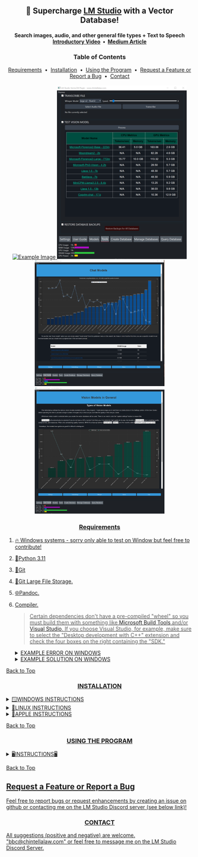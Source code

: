 <div align="center">
  <h2>🚀 Supercharge <a href="https://lmstudio.ai/">LM Studio</a> with a Vector Database!</h2>
  <h4>Search images, audio, and other general file types + Text to Speech<br><a href="https://www.youtube.com/watch?v=J1t95ecV11U">Introductory Video</a> &nbsp;&bull;&nbsp <a href="https://medium.com/@vici0549/search-images-with-vector-database-retrieval-augmented-generation-rag-3d5a48881de5">Medium Article</a></h4>
</div>

<h3 align="center">Table of Contents</h3>

<div align="center">
  <a href="#requirements">Requirements</a>
  &nbsp;&bull;&nbsp;
  <a href="#installation">Installation</a>
  &nbsp;&bull;&nbsp;
  <a href="#using-the-program">Using the Program</a>
  &nbsp;&bull;&nbsp;
  <a href="#request-a-feature-or-report-a-bug">Request a Feature or Report a Bug</a>
  &nbsp;&bull;&nbsp;
  <a href="#contact">Contact</a>
</div>
<br>
<div align="center">
    <a href="https://github.com/BBC-Esq/ChromaDB-Plugin-for-LM-Studio/raw/main/example1.png" target="_blank">
        <img src="https://github.com/BBC-Esq/VectorDB-Plugin-for-LM-Studio/blob/main/src/example1.png?raw=true" alt="Example Image" width="350">
    </a>
    <a href="https://github.com/BBC-Esq/ChromaDB-Plugin-for-LM-Studio/raw/main/example2.png" target="_blank">
        <img src="https://github.com/BBC-Esq/ChromaDB-Plugin-for-LM-Studio/raw/main/example2.png" alt="Example Image" width="350">
    </a>
    <a href="https://github.com/BBC-Esq/ChromaDB-Plugin-for-LM-Studio/raw/main/example3.png" target="_blank">
        <img src="https://github.com/BBC-Esq/ChromaDB-Plugin-for-LM-Studio/raw/main/example3.png" alt="Example Image" width="350">
    </a>
    <a href="https://github.com/BBC-Esq/ChromaDB-Plugin-for-LM-Studio/raw/main/example4.png" target="_blank">
        <img src="https://github.com/BBC-Esq/ChromaDB-Plugin-for-LM-Studio/raw/main/example4.png" alt="Example Image" width="350">
    </a>
</div>

<a name="requirements"></a>
<div align="center"> <h3><u>Requirements</h3></div>
  
1) 🔥 Windows systems - sorry only able to test on Window but feel free to contribute!
2) 🐍[Python 3.11](https://www.python.org/downloads/release/python-3119/)
3) 📁[Git](https://git-scm.com/downloads)
4) 📁[Git Large File Storage](https://git-lfs.com/).
5) 🌐[Pandoc](https://github.com/jgm/pandoc/releases).
6) Compiler.
   > Certain dependencies don't have a pre-compiled "wheel" so you must build them with something like [Microsoft Build Tools](https://visualstudio.microsoft.com/visual-cpp-build-tools/) and/or [Visual Studio](https://visualstudio.microsoft.com/).  If you choose Visual Studio, for example, make sure to select the "Desktop development with C++" extension and check the four boxes on the right containing the "SDK."

   <details>
     <summary>EXAMPLE ERROR ON WINDOWS</summary>
     <img src="https://github.com/BBC-Esq/ChromaDB-Plugin-for-LM-Studio/raw/main/sample_error.png">
   </details>

   <details>
     <summary>EXAMPLE SOLUTION ON WINDOWS</summary>
     <img src="https://github.com/BBC-Esq/ChromaDB-Plugin-for-LM-Studio/raw/main/build_tools.png">
   </details>

[Back to Top](#top)

<a name="installation"></a>
<div align="center"> <h3>INSTALLATION</h3></div>

<details>
  <summary>🪟WINDOWS INSTRUCTIONS</summary>
  
### Step 1
Download the latest "release," extract its contents, and navigate to the "src" folder to run the following commands:
  * NOTE: If you clone this repository you WILL NOT get the latest release.  Instead, you will development versions of this program which may or may not be stable.
### Step 2
Within the ```src``` folder, open a command prompt and create a [virtual environment](https://realpython.com/python-virtual-environments-a-primer/):
```
python -m venv .
```
### Step 3
Activate the virtual environment:
```
.\Scripts\activate
```
### Step 4
Run the setup script:
   > Only for ```Windows``` for now.
```
python setup_windows.py
```
### Optional Step 5
Run this command if you want to doublecheck that you installed the Pytorch and gpu-acceleration software correctly:
```
python check_gpu.py
```
</details>

<details>
  <summary>🐧LINUX INSTRUCTIONS</summary>

Linux users must use Release v3.5.2 until I can update the codebase due to recent major changes.  Download the ZIP file for that release and follow the instructions in the readme.md.

</details>

<details>
  <summary>🍎APPLE INSTRUCTIONS</summary>

MacOS users must use Release v3.5.2 until I can update the codebase due to recent major changes.  Download the ZIP file for that release and follow the instructions in the readme.md.

</details>

[Back to Top](#top)

<a name="using-the-program"></a>
<div align="center"> <h3>USING THE PROGRAM</h3></div>
<details>
  <summary>🖥️INSTRUCTIONS🖥</summary>

## Activate Virtual Environment
* Every time you want to use the program you must activate the virtual environment first from within the ```src``` folder.
## Start the Program
To start the program run this command:
```
python gui.py
```

## 🔥Important🔥
* Read the User Guide located within the graphical user interface itself.

## Download Vector Model
* Select and download a vector/embedding model from the ```Models Tab```.

## Create a Vector Database
This program extracts the text from a variety of file types and puts them into the vector database.  It also allows you to create summarizes of images and transcriptions of audio files to be put into the database.

### Entering General File Types

In the ```Create Database``` tab, select files you want to add to the database.  You can click the ```Choose Files``` button as many times as you want.
   > The supported file extensions are: ```.pdf```, ```.docx```, ```.epub```, ```.txt```, ```.html```, ```.enex```, ```.eml```, ```.msg```, ```.csv```, ```.xls```, ```.xlsx```, ```.rtf```, ```.odt```.

### Entering Images
This program uses "vision" models to create summaries of images, which can then be entered into the database and searched.  Before inputting images, I highly recommend that you test the various vision models for the one you like the most.

To test a vision model:
1) From the ```Create Database``` tab, select one or more images.
2) From the ```Settings``` tab, select the vision model you want to test.
3) From the ```Tools``` tab, process the images.

After determining which vision model you like, add images to the database by selecting them from the ```Create Database``` tab like any other file.  When you eventually create the database they will be automatically processed.
   > Supported file types are: ```.png```, ```.jpg```, ```.jpeg```, ```.bmp```, ```.gif```, ```.tif```, ```.tiff```

### Entering Audio Files
Audio files can be transcribed and put into the database to be searched.  Before transcribing a long audio file, I highly recommend testing the various ```Whisper``` models on a shorter audio file as well as experimenting with different ```batch``` settings.  Your goal should be to use as large of a ```Whisper``` model as your GPU supports and then adjust the batch size to keep the VRAM usage within your available VRAM> to ensure that the settings don't exceed your available VRAM.
   > Supported audio extensions include, but are not limited to: ```.mp3```, ```.wav```, ```.m4a```, ```.ogg```, ```.wma```

To test optimal settings:
1) Within the ```Tools``` tab, select a short audio file.
2) Select a ```Whisper``` model.  Read more about the size and quantization levels in the ```User Guide```.
3) Process the audio file.
4) Within the ```Create Database``` tab, doubleclick the transcription that was just created.
5) Skim the ```page content``` field to get a sense of whether the transcription is accurate enough for your use-case or if you need to selecta more accurate ```Whisper``` model.
   > To avoid getting a shoddy transcription, it is always better IMHO to choose as large a model as possible, reducing the ```batch``` setting if need be to keep the VRAM requirements within you're available VRAM.

Once you've obtained the optimal settings for your system, it's time to transcribe an audio file into the database:
1) Within the ```Create Database``` tab, delete any transcriptions you don't want entered into the database.
2) Create new transctiptions you want entered (repeate for multiple files).
   > Batch processing is not yet available.

### Actually Creating The Database
* Download a vector model from the ```Models``` tab.
* Within the ```Create Database``` tab, create the database.

### Manging the Database
* The ```Manage Database``` tab allows you to view the contents of all databases that you've created and delete them if you want.

## Query a Database (No LM Studio)
* In the ```Query Database``` tab, select the database you want to use from the pulldown menu.
* Enter your question by typing it or using the ```Record Question``` button.
* Check the ```chunks only``` checkbox to only receive the relevant contexts.
* Click ```Submit Question```.
  * In the ```Settings``` tab, you can change multiple settings regarding querying the database.  More information can be found in the User Guide.

## Query a Database with a Response From LM Studio
This program gets relevant chunks from the vector database and forwarding them - along with your question - to LM Studio for an answer!
* Perform the above steps regarding entering a question and choosing settings, but make sure that ```Chunks Only``` is 🔥UNCHECKED🔥.
* Start LM Studio and go to the Server tab on the left.
* Load a model.
* Turn ```Apply Prompt Formatting``` to "OFF."
* On the right side within ```Prompt Format```, make sure that all of the following settings are blank:
  * ```System Message Prefix```
  * ```System Message Suffix```
  * ```User Message Prefix```
  * ```User Message Suffix```
* At the top, load a model within LM Studio.
* On the right, adjust the ```GPU Offload``` setting to your liking.
* Within my program, go to the ```Settings``` tab, select the appropriate prompt format for the model loaded in LM Studio, click ```Update Settings```.
* In LM Studio,  click ```Start Server.```
* In the ```Query Database``` tab, click ```Submit Question```.

</details>

[Back to Top](#top)

<a name="request-a-feature-or-report-a-bug"></a>
## Request a Feature or Report a Bug

Feel free to report bugs or request enhancements by creating an issue on github or contacting me on the LM Studio Discord server (see below link)!

<a name="contact"></a>
<div align="center"><h3>CONTACT</h3></div>

All suggestions (positive and negative) are welcome.  "bbc@chintellalaw.com" or feel free to message me on the [LM Studio Discord Server](https://discord.gg/aPQfnNkxGC).



